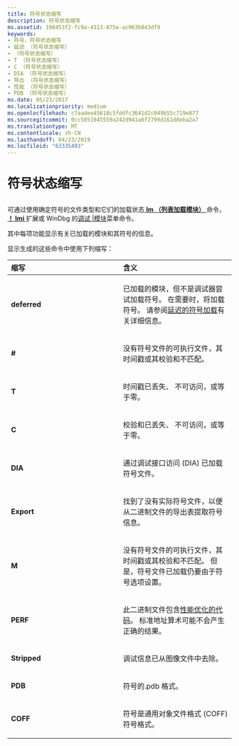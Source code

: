 ```yaml
---
title: 符号状态缩写
description: 符号状态缩写
ms.assetid: 198453f2-fc9a-4313-875e-ac963b843df9
keywords:
- 符号，符号状态缩写
- 延迟 （符号状态缩写）
- （符号状态缩写）
- T （符号状态缩写）
- C （符号状态缩写）
- DIA （符号状态缩写）
- 导出 （符号状态缩写）
- 性能 （符号状态缩写）
- PDB （符号状态缩写）
ms.date: 05/23/2017
ms.localizationpriority: medium
ms.openlocfilehash: c7aadee45618c5fddfc3641d2c049b55c719e877
ms.sourcegitcommit: 0cc5051945559a242d941a6f2799d161d8eba2a7
ms.translationtype: MT
ms.contentlocale: zh-CN
ms.lasthandoff: 04/23/2019
ms.locfileid: "63335493"
---
```

# <a name="symbol-status-abbreviations"></a>符号状态缩写


## <span id="ddk_symbol_status_abbreviations_dbg"></span><span id="DDK_SYMBOL_STATUS_ABBREVIATIONS_DBG"></span>


可通过使用确定符号的文件类型和它们的加载状态[ **lm （列表加载模块）** ](lm--list-loaded-modules-.md)命令， [ **！ lmi** ](-lmi.md)扩展或 WinDbg 的[调试 |模块](debug---modules.md)菜单命令。

其中每项功能显示有关已加载的模块和其符号的信息。

显示生成的这些命令中使用下列缩写：

<table>
<colgroup>
<col width="50%" />
<col width="50%" />
</colgroup>
<thead>
<tr class="header">
<th align="left">缩写</th>
<th align="left">含义</th>
</tr>
</thead>
<tbody>
<tr class="odd">
<td align="left"><p><strong>deferred</strong></p></td>
<td align="left"><p>已加载的模块，但不是调试器尝试加载符号。 在需要时，将加载符号。 请参阅<a href="deferred-symbol-loading.md" data-raw-source="[Deferred Symbol Loading](deferred-symbol-loading.md)">延迟的符号加载</a>有关详细信息。</p></td>
</tr>
<tr class="even">
<td align="left"><p><strong>#</strong></p></td>
<td align="left"><p>没有符号文件的可执行文件，其时间戳或其校验和不匹配。</p></td>
</tr>
<tr class="odd">
<td align="left"><p><strong>T</strong></p></td>
<td align="left"><p>时间戳已丢失、 不可访问，或等于零。</p></td>
</tr>
<tr class="even">
<td align="left"><p><strong>C</strong></p></td>
<td align="left"><p>校验和已丢失、 不可访问，或等于零。</p></td>
</tr>
<tr class="odd">
<td align="left"><p><strong>DIA</strong></p></td>
<td align="left"><p>通过调试接口访问 (DIA) 已加载符号文件。</p></td>
</tr>
<tr class="even">
<td align="left"><p><strong>Export</strong></p></td>
<td align="left"><p>找到了没有实际符号文件，以便从二进制文件的导出表提取符号信息。</p></td>
</tr>
<tr class="odd">
<td align="left"><p><strong>M</strong></p></td>
<td align="left"><p>没有符号文件的可执行文件，其时间戳或其校验和不匹配。 但是，符号文件已加载仍要由于符号选项设置。</p></td>
</tr>
<tr class="even">
<td align="left"><p><strong>PERF</strong></p></td>
<td align="left"><p>此二进制文件包含<a href="debugging-performance-optimized-code.md" data-raw-source="[performance-optimized code](debugging-performance-optimized-code.md)">性能优化的代码</a>。 标准地址算术可能不会产生正确的结果。</p></td>
</tr>
<tr class="odd">
<td align="left"><p><strong>Stripped</strong></p></td>
<td align="left"><p>调试信息已从图像文件中去除。</p></td>
</tr>
<tr class="even">
<td align="left"><p><strong>PDB</strong></p></td>
<td align="left"><p>符号的.pdb 格式。</p></td>
</tr>
<tr class="odd">
<td align="left"><p><strong>COFF</strong></p></td>
<td align="left"><p>符号是通用对象文件格式 (COFF) 符号格式。</p></td>
</tr>
</tbody>
</table>

 

 

 





